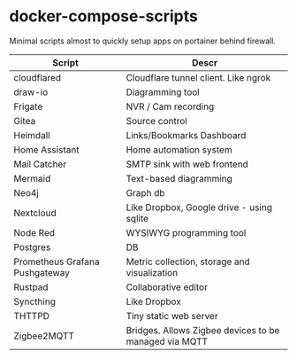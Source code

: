 # docker-compose-scripts
Minimal scripts almost to quickly setup apps on portainer behind firewall. 

| Script                         | Descr                                                 |
| ------------------------------ | ----------------------------------------------------- |
| cloudflared                    | Cloudflare tunnel client. Like ngrok                  |
| draw-io                        | Diagramming tool                                      |
| Frigate                        | NVR / Cam recording                                   |
| Gitea                          | Source control                                        |
| Heimdall                       | Links/Bookmarks Dashboard                             |
| Home Assistant                 | Home automation system                                |
| Mail Catcher                   | SMTP sink with web frontend                           |
| Mermaid                        | Text-based diagramming                                |
| Neo4j                          | Graph db                                              |
| Nextcloud                      | Like Dropbox, Google drive - using sqlite             |
| Node Red                       | WYSIWYG programming tool                              |
| Postgres                       | DB                                                    |
| Prometheus Grafana Pushgateway | Metric collection, storage and visualization          |
| Rustpad                        | Collaborative editor                                  |
| Syncthing                      | Like Dropbox                                          |
| THTTPD                         | Tiny static web server                                |
| Zigbee2MQTT                    | Bridges. Allows Zigbee devices to be managed via MQTT |
